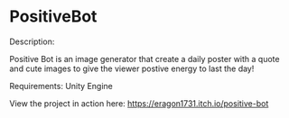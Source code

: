 # PositiveBot

Description:

Positive Bot is an image generator that create a daily poster with a quote and cute images to give the viewer postive energy to last the day! 

Requirements:
Unity Engine

View the project in action here:
https://eragon1731.itch.io/positive-bot
